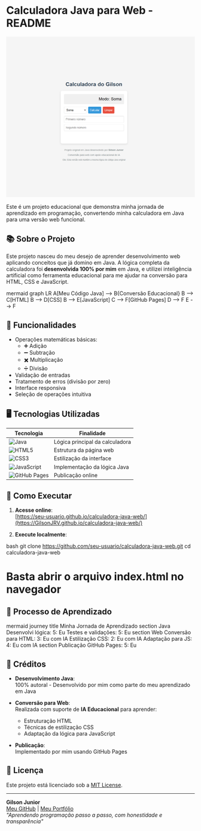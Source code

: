 # Calculadora Java para Web - README

![Calculadora Preview](https://github.com/GilsonJRV/calculadora-java-web/blob/main/Foto%20calculadora.png?raw=true) <!-- Adicione uma imagem real depois -->

Este é um projeto educacional que demonstra minha jornada de aprendizado em programação, convertendo minha calculadora em Java para uma versão web funcional.

## 📚 Sobre o Projeto

Este projeto nasceu do meu desejo de aprender desenvolvimento web aplicando conceitos que já domino em Java. A lógica completa da calculadora foi **desenvolvida 100% por mim** em Java, e utilizei inteligência artificial como ferramenta educacional para me ajudar na conversão para HTML, CSS e JavaScript.

mermaid
graph LR
    A[Meu Código Java] --> B{Conversão Educacional}
    B --> C[HTML]
    B --> D[CSS]
    B --> E[JavaScript]
    C --> F[GitHub Pages]
    D --> F
    E --> F


## 🧩 Funcionalidades

- Operações matemáticas básicas:
  - ➕ Adição
  - ➖ Subtração
  - ✖️ Multiplicação
  - ➗ Divisão
- Validação de entradas
- Tratamento de erros (divisão por zero)
- Interface responsiva
- Seleção de operações intuitiva

## 🖥️ Tecnologias Utilizadas

| Tecnologia | Finalidade |
|------------|------------|
| ![Java](https://img.shields.io/badge/Java-Original-orange?logo=java) | Lógica principal da calculadora |
| ![HTML5](https://img.shields.io/badge/HTML5-Estrutura-blue?logo=html5) | Estrutura da página web |
| ![CSS3](https://img.shields.io/badge/CSS3-Estilos-blue?logo=css3) | Estilização da interface |
| ![JavaScript](https://img.shields.io/badge/JavaScript-Funcionalidades-yellow?logo=javascript) | Implementação da lógica Java |
| ![GitHub Pages](https://img.shields.io/badge/GitHub_Pages-Hospedagem-lightgrey?logo=github) | Publicação online |

## 🚀 Como Executar

1. **Acesse online**:  
   [https://seu-usuario.github.io/calculadora-java-web/](https://GilsonJRV.github.io/calculadora-java-web/)

2. **Execute localmente**:
   
bash
   git clone https://github.com/seu-usuario/calculadora-java-web.git
   cd calculadora-java-web
   # Basta abrir o arquivo index.html no navegador


## 🧠 Processo de Aprendizado

mermaid
journey
    title Minha Jornada de Aprendizado
    section Java
      Desenvolvi lógica: 5: Eu
      Testes e validações: 5: Eu
    section Web
      Conversão para HTML: 3: Eu com IA
      Estilização CSS: 2: Eu com IA
      Adaptação para JS: 4: Eu com IA
    section Publicação
      GitHub Pages: 5: Eu


## 👏 Créditos

- **Desenvolvimento Java**:  
  100% autoral - Desenvolvido por mim como parte do meu aprendizado em Java

- **Conversão para Web**:  
  Realizada com suporte de **IA Educacional** para aprender:
  - Estruturação HTML
  - Técnicas de estilização CSS
  - Adaptação da lógica para JavaScript

- **Publicação**:  
  Implementado por mim usando GitHub Pages

## 📜 Licença

Este projeto está licenciado sob a [MIT License](LICENSE).

---

**Gilson Junior**  
[Meu GitHub](https://github.com/GilsonJRV) | [Meu Portfólio](https://github.com/GilsonJRV?tab=repositories)  
*"Aprendendo programação passo a passo, com honestidade e transparência"*
